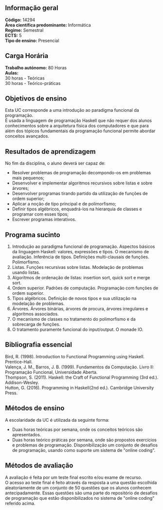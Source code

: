 
## Informação geral
**Código:** 14294
<br>**Área científica predominante:** Informática
<br>**Regime:** Semestral
<br>**ECTS:** 5
<br>**Tipo de ensino:** Presencial
<br>
## Carga Horária
**Trabalho autónomo:** 80  Horas
<br>**Aulas:**
<br>30  horas  -  Teóricas
<br>30  horas  -  Teórico-práticas

## Objetivos de ensino
Esta UC corresponde a uma introdução ao paradigma funcional da programação.
<br>É usada a linguagem de programação Haskell que não requer dos alunos conhecimentos sobre a arquitetura física dos computadores e que para além dos tópicos fundamentais da programação funcional permite abordar conceitos avançados.

## Resultados de aprendizagem
No fim da disciplina, o aluno deverá ser capaz de: 
- Resolver problemas de programação decompondo-os em problemas mais pequenos; 
- Desenvolver e implementar algoritmos recursivos sobre listas e sobre árvores; 
- Desenvolver programas tirando partido da utilização de funções de ordem superior; 
- Aplicar a noção de tipo principal e de polimorfismo; 
- Definir tipos algébricos, enquadrá-los na hierarquia de classes e programar com esses tipos; 
- Escrever programas interativos.

## Programa sucinto
1. Introdução ao paradigma funcional de programação. Aspectos básicos da linguagem Haskell: valores, expressões e tipos. O mecanismo de avaliação. Inferência de tipos. Definições multi-clausais de funções. Polimorfismo.
2. Listas. Funções recursivas sobre listas. Modelação de problemas usando listas.
3. Algoritmos de ordenação de listas: insertion sort, quick sort e merge sort.
4. Ordem superior. Padrões de computação. Programação com funções de ordem superior.
5. Tipos algébricos. Definição de novos tipos e sua utilização na modelação de problemas.
6. Árvores. Árvores binárias, árvores de procura, árvores irregulares e algoritmos associados.
7. O mecanismo de classes no tratamento do polimorfismo e da sobrecarga de funções.
8. O tratamento puramente funcional do input/output. O monade IO.

## Bibliografia essencial
Bird, R. (1998). Introduction to Functional Programming using Haskell. Prentice-Hall. 
<br>Valença, J. M., Barros, J. B. (1999). Fundamentos da Computação. Livro II: Programação Funcional, Universidade Aberta. 
<br>Thompson, S. (2011). Haskell: the Craft of Functional Programming (3rd ed.). Addison-Wesley. 
<br>Hutton, G. (2016). Programming in Haskell(2nd ed.). Cambridge University Press.

## Métodos de ensino
A escolaridade da UC é utilizada da seguinte forma: 
- Duas horas teóricas por semana, onde os conceitos teóricos são apresentados. 
- Duas horas teórico práticas por semana, onde são propostos exercícios e problemas de programação. Disponibilização um conjunto de desafios de programação, usando como suporte um sistema de "online coding".

## Métodos de avaliação
A avaliação é feita por um teste final escrito e/ou exame de recurso.
<br>O acesso ao teste final é feito através da resposta a uma questão escolhida aleatoriamente de um conjunto de 50 questões que os alunos conhecem antecipadamente. Essas questões são uma parte do repositório de desafios de programação que estão disponibilizados no sistema de "online coding" referido acima.
